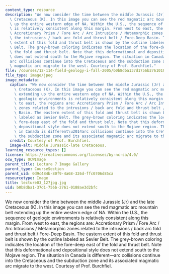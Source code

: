 ```yaml
---
content_type: resource
description: "We now consider the time between the middle Jurassic (Jr) and the late\
  \ Cretaceous (K). In this image you can see the red magmatic arc mountain belt extending\
  \ up the entire western edge of NA. Within the U.S., the sequence of geologic environments\
  \ is relatively consistent along this margin. From west to east, the regions are:\
  \ Accretionary Prism / Fore Arc / Arc Intrusions / Metamorphic zones related to\
  \ the intrusions / back arc fold and thrust belt / Fore-Deep Basin. The eastern\
  \ extent of this fold and thrust belt is shown by the outline labeled as Sevier\
  \ Belt. The grey-brown coloring indicates the location of the fore-deep east of\
  \ the fold and thrust belt. Note that this deformational and depositional style\
  \ does not extend south to the Mojave region. The situation in Canada is different\u2014\
  arc collisions continue into the Cretaceous and the subduction zone and its associated\
  \ magmatic arc migrate to the west. Courtesy of Prof. Burchfiel."
file: /courses/12-114-field-geology-i-fall-2005/b0b8dba137d1756b27610188ae3d2bfc_lecture03_127jpg.jpg
file_type: image/jpeg
image_metadata:
  caption: "We now consider the time between the middle Jurassic (Jr) and the late\
    \ Cretaceous (K). In this image you can see the red magmatic arc mountain belt\
    \ extending up the entire western edge of NA. Within the U.S., the sequence of\
    \ geologic environments is relatively consistent along this margin. From west\
    \ to east, the regions are: Accretionary Prism / Fore Arc / Arc Intrusions / Metamorphic\
    \ zones related to the intrusions / back arc fold and thrust belt / Fore-Deep\
    \ Basin. The eastern extent of this fold and thrust belt is shown by the outline\
    \ labeled as Sevier Belt. The grey-brown coloring indicates the location of the\
    \ fore-deep east of the fold and thrust belt. Note that this deformational and\
    \ depositional style does not extend south to the Mojave region. The situation\
    \ in Canada is different\u2014arc collisions continue into the Cretaceous and\
    \ the subduction zone and its associated magmatic arc migrate to the west."
  credit: Courtesy of Prof. Burchfiel.
  image-alt: Middle Jurassic-late Cretaceous.
learning_resource_types: []
license: https://creativecommons.org/licenses/by-nc-sa/4.0/
ocw_type: OCWImage
parent_title: Lecture 7 Image Gallery
parent_type: CourseSection
parent_uid: 0d9c484b-80f9-4a68-326d-ffc0706d85ca
resourcetype: Image
title: lecture03_127jpg.jpg
uid: b0b8dba1-37d1-756b-2761-0188ae3d2bfc
---
```

We now consider the time between the middle Jurassic (Jr) and the late Cretaceous (K). In this image you can see the red magmatic arc mountain belt extending up the entire western edge of NA. Within the U.S., the sequence of geologic environments is relatively consistent along this margin. From west to east, the regions are: Accretionary Prism / Fore Arc / Arc Intrusions / Metamorphic zones related to the intrusions / back arc fold and thrust belt / Fore-Deep Basin. The eastern extent of this fold and thrust belt is shown by the outline labeled as Sevier Belt. The grey-brown coloring indicates the location of the fore-deep east of the fold and thrust belt. Note that this deformational and depositional style does not extend south to the Mojave region. The situation in Canada is different—arc collisions continue into the Cretaceous and the subduction zone and its associated magmatic arc migrate to the west. Courtesy of Prof. Burchfiel.